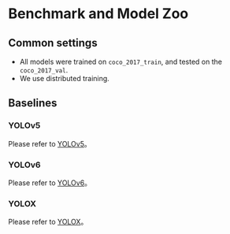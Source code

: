 # Benchmark and Model Zoo

## Common settings

- All models were trained on `coco_2017_train`, and tested on the `coco_2017_val`.
- We use distributed training.

## Baselines

### YOLOv5

Please refer to [YOLOv5](https://github.com/open-mmlab/mmyolo/blob/main/configs/yolov5)。

### YOLOv6

Please refer to [YOLOv6](https://github.com/open-mmlab/mmyolo/blob/main/configs/yolov6)。

### YOLOX

Please refer to [YOLOX](https://github.com/open-mmlab/mmyolo/blob/main/configs/yolox)。
